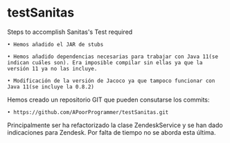 # testSanitas
Steps to accomplish Sanitas's Test required

    • Hemos añadido el JAR de stubs

    • Hemos añadido dependencias necesarias para trabajar con Java 11(se indican cuáles son). Era imposible compilar sin ellas ya que la versión 11 ya no las incluye.
      
    • Modificación de la versión de Jacoco ya que tampoco funcionar con Java 11(se incluye la 0.8.2)

Hemos creado un repositorio GIT que pueden consutarse los commits:

    • https://github.com/APoorProgrammer/testSanitas.git


Principalmente ser ha refactorizado la clase ZendeskService y se han dado indicaciones para Zendesk. Por falta de tiempo no se aborda esta última.

